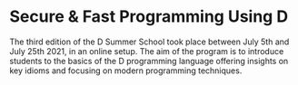# Secure & Fast Programming Using D

The third edition of the D Summer School took place between July 5th and July 25th 2021, in an online setup. The aim of the program is to introduce students to the basics of the D programming language offering insights on key idioms and focusing on modern programming techniques.